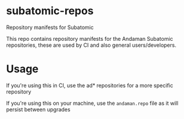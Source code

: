 # subatomic-repos
Repository manifests for Subatomic

This repo contains repository manifests for the Andaman Subatomic repositories, these are used by CI and also general users/developers.

# Usage
If you're using this in CI, use the ad* repositories for a more specific repository

If you're using this on your machine, use the `andaman.repo` file as it will persist between upgrades